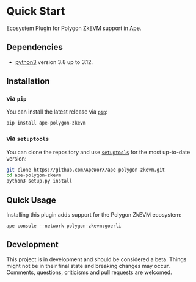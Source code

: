# Quick Start

Ecosystem Plugin for Polygon ZkEVM support in Ape.

## Dependencies

- [python3](https://www.python.org/downloads) version 3.8 up to 3.12.

## Installation

### via `pip`

You can install the latest release via [`pip`](https://pypi.org/project/pip/):

```bash
pip install ape-polygon-zkevm
```

### via `setuptools`

You can clone the repository and use [`setuptools`](https://github.com/pypa/setuptools) for the most up-to-date version:

```bash
git clone https://github.com/ApeWorX/ape-polygon-zkevm.git
cd ape-polygon-zkevm
python3 setup.py install
```

## Quick Usage

Installing this plugin adds support for the Polygon ZkEVM ecosystem:

```
ape console --network polygon-zkevm:goerli 
```

## Development

This project is in development and should be considered a beta.
Things might not be in their final state and breaking changes may occur.
Comments, questions, criticisms and pull requests are welcomed.
